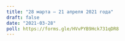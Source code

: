 ```yaml
---
title: "28 марта — 21 апреля 2021 года"
draft: false
date: "2021-03-28"
poll: https://forms.gle/HVvPYB9Hck731qDR8
---
```

